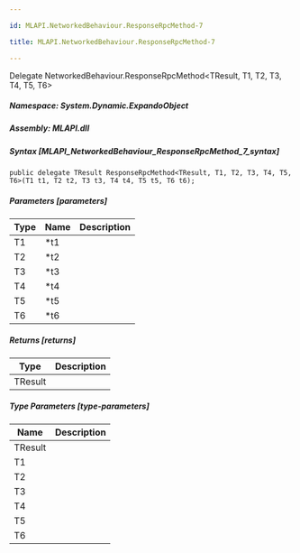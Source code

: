 ```yaml
---

id: MLAPI.NetworkedBehaviour.ResponseRpcMethod-7

title: MLAPI.NetworkedBehaviour.ResponseRpcMethod-7

---
```


Delegate NetworkedBehaviour.ResponseRpcMethod\<TResult, T1, T2, T3, T4, T5, T6\>

<div class="markdown level0 summary" markdown="1">

</div>

<div class="markdown level0 conceptual" markdown="1">

</div>

##### **Namespace**: System.Dynamic.ExpandoObject

##### **Assembly**: MLAPI.dll

##### Syntax [MLAPI_NetworkedBehaviour_ResponseRpcMethod_7_syntax]

    public delegate TResult ResponseRpcMethod<TResult, T1, T2, T3, T4, T5, T6>(T1 t1, T2 t2, T3 t3, T4 t4, T5 t5, T6 t6);

##### Parameters [parameters]

| Type | Name | Description |
|------|------|-------------|
| T1   | \*t1 |             |
| T2   | \*t2 |             |
| T3   | \*t3 |             |
| T4   | \*t4 |             |
| T5   | \*t5 |             |
| T6   | \*t6 |             |

##### Returns [returns]

| Type    | Description |
|---------|-------------|
| TResult |             |

##### Type Parameters [type-parameters]

| Name    | Description |
|---------|-------------|
| TResult |             |
| T1      |             |
| T2      |             |
| T3      |             |
| T4      |             |
| T5      |             |
| T6      |             |
